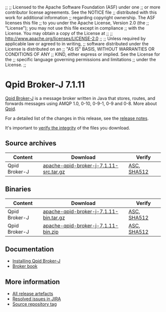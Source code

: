 ;;
;; Licensed to the Apache Software Foundation (ASF) under one
;; or more contributor license agreements.  See the NOTICE file
;; distributed with this work for additional information
;; regarding copyright ownership.  The ASF licenses this file
;; to you under the Apache License, Version 2.0 (the
;; "License"); you may not use this file except in compliance
;; with the License.  You may obtain a copy of the License at
;; 
;;   http://www.apache.org/licenses/LICENSE-2.0
;; 
;; Unless required by applicable law or agreed to in writing,
;; software distributed under the License is distributed on an
;; "AS IS" BASIS, WITHOUT WARRANTIES OR CONDITIONS OF ANY
;; KIND, either express or implied.  See the License for the
;; specific language governing permissions and limitations
;; under the License.
;;

# Qpid Broker-J 7.1.11

[Qpid Broker-J]({{site_url}}/components/broker-j/index.html) is a message broker written in Java that stores, routes,
and forwards messages using AMQP 1.0, 0-10, 0-9-1, 0-9 and 0-8.  More about
[Qpid]({{site_url}}/index.html).

For a detailed list of the changes in this release, see the [release
notes](release-notes.html).

It's important to [verify the
integrity]({{site_url}}/download.html#verify-what-you-download) of the
files you download.

## Source archives

| Content | Download | Verify |
|---------|----------|--------|
| Qpid Broker-J | [apache-qpid-broker-j-7.1.11-src.tar.gz](http://archive.apache.org/dist/qpid/broker-j/7.1.11/apache-qpid-broker-j-7.1.11-src.tar.gz) | [ASC](https://archive.apache.org/dist/qpid/broker-j/7.1.11/apache-qpid-broker-j-7.1.11-src.tar.gz.asc), [SHA512](https://archive.apache.org/dist/qpid/broker-j/7.1.11/apache-qpid-broker-j-7.1.11-src.tar.gz.sha512) |

## Binaries

| Content | Download | Verify |
|---------|----------|--------|
| Qpid Broker-J | [apache-qpid-broker-j-7.1.11-bin.tar.gz](http://archive.apache.org/dist/qpid/broker-j/7.1.11/binaries/apache-qpid-broker-j-7.1.11-bin.tar.gz) | [ASC](https://archive.apache.org/dist/qpid/broker-j/7.1.11/binaries/apache-qpid-broker-j-7.1.11-bin.tar.gz.asc), [SHA512](https://archive.apache.org/dist/qpid/broker-j/7.1.11/binaries/apache-qpid-broker-j-7.1.11-bin.tar.gz.sha512) |
| Qpid Broker-J | [apache-qpid-broker-j-7.1.11-bin.zip](http://archive.apache.org/dist/qpid/broker-j/7.1.11/binaries/apache-qpid-broker-j-7.1.11-bin.zip) | [ASC](https://archive.apache.org/dist/qpid/broker-j/7.1.11/binaries/apache-qpid-broker-j-7.1.11-bin.zip.asc), [SHA512](https://archive.apache.org/dist/qpid/broker-j/7.1.11/binaries/apache-qpid-broker-j-7.1.11-bin.zip.sha512) |

## Documentation


<div class="two-column" markdown="1">

 - [Installing Qpid Broker-J](book/Java-Broker-Installation.html)
 - [Broker book](book/index.html)

</div>


## More information

 - [All release artefacts](http://archive.apache.org/dist/qpid/broker-j/7.1.11)
 - [Resolved issues in JIRA](https://issues.apache.org/jira/issues/?jql=project+%3D+QPID+AND+fixVersion+%3D+%27qpid-java-broker-7.1.11%27+AND+resolution+%3D+%27fixed%27+ORDER+BY+priority+DESC)
 - [Source repository tag](https://gitbox.apache.org/repos/asf/qpid-broker-j.git/tree/refs/tags/7.1.11)

<script type="text/javascript">
  _deferredFunctions.push(function() {
      if ("7.1.11" === "{{current_broker_j_release}}" || "7.1.11" === "{{other_broker_j_release}}") {
          _modifyCurrentReleaseLinks();
      }
  });
</script>